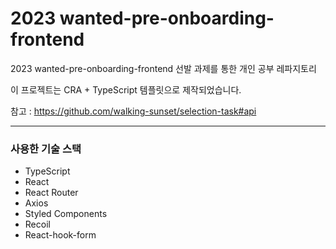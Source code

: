 # 2023 wanted-pre-onboarding-frontend

2023 wanted-pre-onboarding-frontend 선발 과제를 통한 개인 공부 레파지토리

이 프로젝트는 CRA + TypeScript 템플릿으로 제작되었습니다.

참고 : https://github.com/walking-sunset/selection-task#api

---

### 사용한 기술 스택
- TypeScript
- React
- React Router
- Axios
- Styled Components
- Recoil
- React-hook-form
